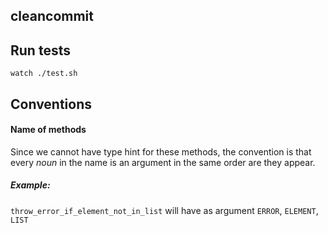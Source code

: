 cleancommit
---

## Run tests

```
watch ./test.sh
```

## Conventions

#### Name of methods

Since we cannot have type hint for these methods, the convention is that every _noun_ in the name is an argument in the same order are they appear.

##### Example:

`throw_error_if_element_not_in_list` will have as argument `ERROR`, `ELEMENT`, `LIST`